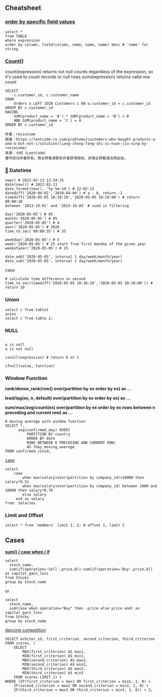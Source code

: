 ## Cheatsheet

### [order by specific field values](https://github.com/waqar3/CodeSignal-Databases/blob/86ed893c93dccd8f954f696978302acd4c56e51e/10-mischievousNephews/mischievousNephews.sql)
```mysql
select *
from TABLE
where expression
order by column, field(column, name, name, name) desc # 'name' for string
```

### [Count()](https://www.cnblogs.com/zhuchenglin/p/12077989.html)
count(expression) returns not null counts regardless of the expression, so it's used to count records or null rows
sum(expression) returns valid row count
```mysql
SELECT
    c.customer_id, c.customer_name
FROM
    Orders o LEFT JOIN Customers c ON o.customer_id = c.customer_id
GROUP BY c.customer_id
HAVING
    SUM(product_name = 'A') * SUM(product_name = 'B') > 0
    AND SUM(product_name = 'C') = 0
ORDER BY c.customer_id

作者：rosieisme
链接：https://leetcode-cn.com/problems/customers-who-bought-products-a-and-b-but-not-c/solution/liang-chong-fang-shi-xi-huan-jiu-xing-by-rosieisme/
来源：力扣（LeetCode）
著作权归作者所有。商业转载请联系作者获得授权，非商业转载请注明出处。
```

### [🔗](https://www.mysqltutorial.org/mysql-date/) Datetime
```mysql
now() # 2022-02-13 13:34:35
date(now()) # 2022-02-13
date_format(now(), '%y-%m-%d') # 22-02-13
datediff('2020-04-02','2010-04-04') # a - b, return -1
timediff('2020-05-05 10:10:10','2020-05-05 10:10:00') # return 00:00:10
between '2013-10-01' and '2013-10-03' # used in filtering

day('2020-05-05') # 05
month('2020-05-05') # 05
quarter('2020-05-05') # 4
year('2020-05-05') # 2020
time_to_sec('00:00:35') # 35

weekday('2020-05-05') # 5 
week('2020-05-05') # 25 start from first monday of the given year
weekofyear('2020-05-05') # 25

date_add('2020-05-05', interval 1 day/week/month/year)
date_sub('2020-05-05', interval 1 day/week/month/year)
```
case
```mysql
# calculate time difference in second
time_to_sec(timediff('2020-05-05 10:10:10','2020-05-05 10:10:00')) # return 10
```

### Union
```mysql
select c from table1
union
select c from table 2;
```
### NULL
```mysql

a is null
a is not null

isnull(expression) # return 0 or 1

ifnull(value, function)
```

### Window Function

**rank/dense_rank/row() over(partition by ex order by ex) as ...**

**lead/lag(ex, n, default) over(partition by ex order by ex) as ...**

**sum/max/avg/count(ex) over(partition by ex order by ex rows between n preceding and current row) as ...**
```mysql
# moving average with window function
SELECT *,
      avg(confirmed_day) OVER(
          PARTITION BY country
          ORDER BY date
          ROWS BETWEEN 6 PRECEDING AND CURRENT ROW)
          AS 7day_moving_average
FROM confirmed_covid;
```

[case](https://leetcode-cn.com/problems/calculate-salaries/solution/xiao-bai-si-lu-zhi-jie-qiu-chu-lai-jiu-x-0xlg/)
```mysql
select
    case 
        when max(salary)over(partition by company_id)>10000 then salary*0.51
        when max(salary)over(partition by company_id) between 1000 and 10000 then salary*0.76
        else salary 
     end as salary
from  Salaries
```

### Limit and Offset
```mysql
select * from `members` limit 1, 2; # offset 1, limit 2
```
## Cases
**[sum() / case when / if](https://leetcode-cn.com/problems/capital-gainloss/)**
```mysql
select 
  stock_name, 
  sum(if(operation='Sell',price,0))-sum(if(operation='Buy',price,0)) as capital_gain_loss 
from Stocks
group by stock_name
```
or
```mysql
select  
  stock_name, 
  sum(case when operation="Buy" then -price else price end) as capital_gain_loss
from Stocks 
group by stock_name
```
[dancing competition](https://wachino.github.io/codefights/codefights-arcade/codefights-arcade-databases/63_dancingCompetition/README.html)
```mysql
SELECT arbiter_id, first_criterion, second_criterion, third_criterion
FROM scores, (
    SELECT 
        MAX(first_criterion) AS max1,
        MIN(first_criterion) AS min1,
        MAX(second_criterion) AS max2,
        MIN(second_criterion) AS min2,
        MAX(third_criterion) AS max3,
        MIN(third_criterion) AS min3
    FROM scores LIMIT 1) t
WHERE (IF(first_criterion = max1 OR first_criterion = min1, 1, 0) + 
    IF(second_criterion = max2 OR second_criterion = min2, 1, 0) + 
    IF(third_criterion = max3 OR third_criterion = min3, 1, 0)) < 2;
```
